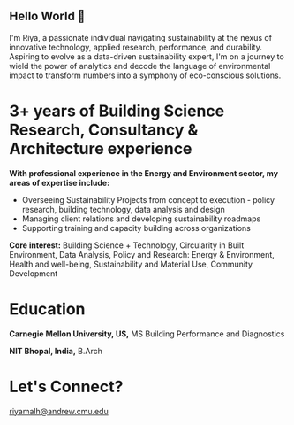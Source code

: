 ## Hello World 👋

I'm Riya, a passionate individual navigating sustainability at the nexus of innovative technology, applied research, performance, and durability. Aspiring to evolve as a data-driven sustainability expert, I'm on a journey to wield the power of analytics and decode the language of environmental impact to transform numbers into a symphony of eco-conscious solutions.

# 3+ years of Building Science Research, Consultancy & Architecture experience 
**With professional experience in the Energy and Environment sector, my areas of expertise include:**
- Overseeing Sustainability Projects from concept to execution - policy research, building technology, data analysis and design
- Managing client relations and developing sustainability roadmaps
- Supporting training and capacity building across organizations

**Core interest:** Building Science + Technology, Circularity in Built Environment, Data Analysis, Policy and Research: Energy & Environment, Health and well-being, Sustainability and Material Use, Community Development

# Education
**Carnegie Mellon University, US,** MS Building Performance and Diagnostics

**NIT Bhopal, India,** B.Arch

# Let's Connect?
riyamalh@andrew.cmu.edu
